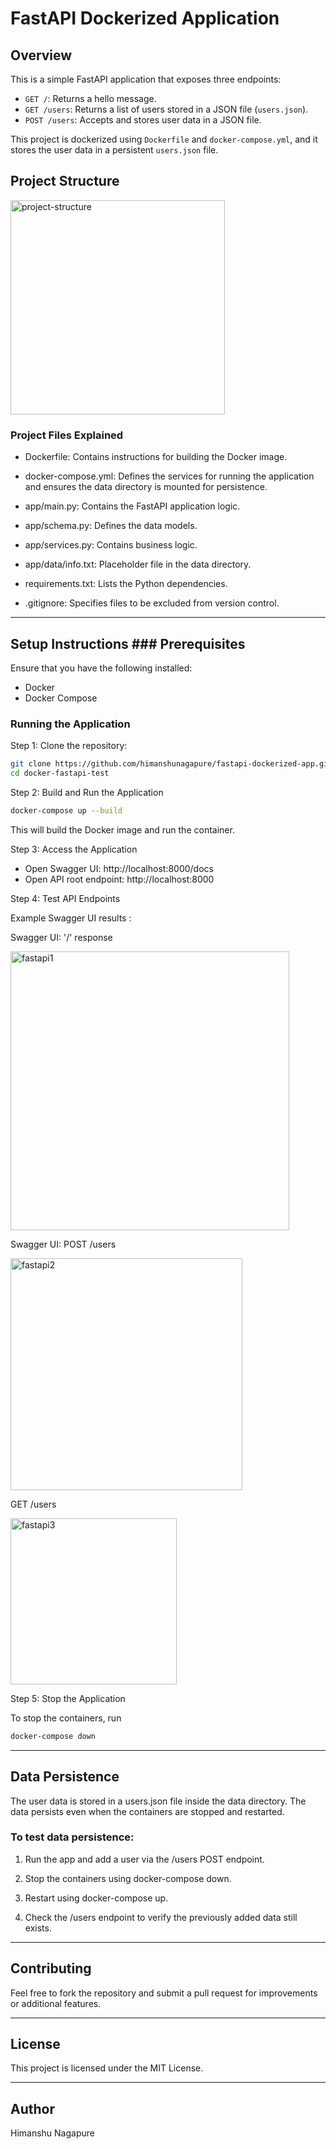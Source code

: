 # FastAPI Dockerized Application

## Overview
This is a simple FastAPI application that exposes three endpoints:
- `GET /`: Returns a hello message.
- `GET /users`: Returns a list of users stored in a JSON file (`users.json`).
- `POST /users`: Accepts and stores user data in a JSON file.

This project is dockerized using `Dockerfile` and `docker-compose.yml`, and it stores the user data in a persistent `users.json` file.

## Project Structure
<img width="343" alt="project-structure" src="https://github.com/user-attachments/assets/3349194b-3060-41d4-9aac-da4603f95326" />

### Project Files Explained

- Dockerfile: Contains instructions for building the Docker image.

- docker-compose.yml: Defines the services for running the application and ensures the data directory is mounted for persistence.

- app/main.py: Contains the FastAPI application logic.

- app/schema.py: Defines the data models.

- app/services.py: Contains business logic.

- app/data/info.txt: Placeholder file in the data directory.

- requirements.txt: Lists the Python dependencies.

- .gitignore: Specifies files to be excluded from version control.
---
## Setup Instructions ### Prerequisites
Ensure that you have the following installed:
- Docker
- Docker Compose

### Running the Application

Step 1: Clone the repository:
   ```bash
   git clone https://github.com/himanshunagapure/fastapi-dockerized-app.git
   cd docker-fastapi-test
   ```
Step 2: Build and Run the Application
   ```bash
   docker-compose up --build
   ```
This will build the Docker image and run the container.

Step 3: Access the Application

- Open Swagger UI: http://localhost:8000/docs
- Open API root endpoint: http://localhost:8000

Step 4: Test API Endpoints

Example Swagger UI results : 

Swagger UI: '/' response 

<img width="446" alt="fastapi1" src="https://github.com/user-attachments/assets/e17c816b-6e4e-4ee5-81c1-d2a53d0b3b4e" />

Swagger UI: POST /users

<img width="371" alt="fastapi2" src="https://github.com/user-attachments/assets/1ac45c1d-7c0c-4ca3-86f7-ffa584102d47" />

GET /users

<img width="266" alt="fastapi3" src="https://github.com/user-attachments/assets/750b055c-abf2-41bf-8e07-bc5f77b034da" />

Step 5: Stop the Application

To stop the containers, run
   ```bash
   docker-compose down
   ```
---

## Data Persistence

The user data is stored in a users.json file inside the data directory. The data persists even when the containers are stopped and restarted.

### To test data persistence:

1. Run the app and add a user via the /users POST endpoint.

2. Stop the containers using docker-compose down.

3. Restart using docker-compose up.

4. Check the /users endpoint to verify the previously added data still exists.

---

## Contributing

Feel free to fork the repository and submit a pull request for improvements or additional features.

---

## License

This project is licensed under the MIT License.

---

## Author

Himanshu Nagapure
